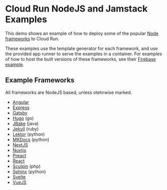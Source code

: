 
# Cloud Run NodeJS and Jamstack Examples

This demo shows an example of how to deploy some of the popular [Node frameworks](https://jamstack.org/survey/2021/#choices-frameworks) to Cloud Run. 

These examples use the template generator for each framework, and use the provided app runner to serve the examples in a container. For examples of how to host the built versions of these frameworks, see their [Firebase example](../nodejs-frameworks-firebase).

## Example Frameworks

All frameworks are NodeJS based, unless otehrwise marked.

 * [Angular](angular)
 * [Express](express)
 * [Gatsby](gatsby)
 * [Hugo](hugo) (go)
 * [JBake](jbake) (java)
 * [Jekyll](jekyll) (ruby)
 * [Lektor](lektor) (python)
 * [MKDocs](mkdocs) (python)
 * [NextJS](nextjs)
 * [Nuxtjs](nuxtjs)
 * [Preact](preact)
 * [React](react)
 * [Sculpin](sculpin) (php)
 * [Sphinx](sphinx) (python)
 * [Svelte](svelte)
 * [VueJS](vuejs)
